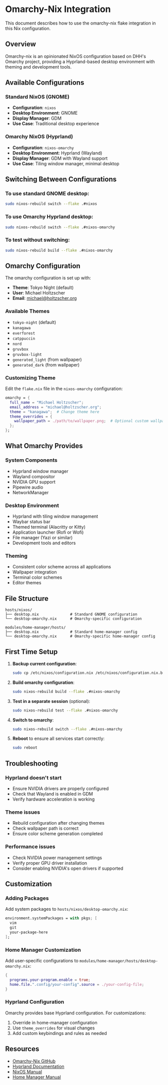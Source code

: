 # Omarchy-Nix Integration

This document describes how to use the omarchy-nix flake integration in this Nix configuration.

## Overview

Omarchy-nix is an opinionated NixOS configuration based on DHH's Omarchy project, providing a Hyprland-based desktop environment with theming and development tools.

## Available Configurations

### Standard NixOS (GNOME)
- **Configuration**: `nixos`
- **Desktop Environment**: GNOME
- **Display Manager**: GDM
- **Use Case**: Traditional desktop experience

### Omarchy NixOS (Hyprland)
- **Configuration**: `nixos-omarchy`
- **Desktop Environment**: Hyprland (Wayland)
- **Display Manager**: GDM with Wayland support
- **Use Case**: Tiling window manager, minimal desktop

## Switching Between Configurations

### To use standard GNOME desktop:
```bash
sudo nixos-rebuild switch --flake .#nixos
```

### To use Omarchy Hyprland desktop:
```bash
sudo nixos-rebuild switch --flake .#nixos-omarchy
```

### To test without switching:
```bash
sudo nixos-rebuild build --flake .#nixos-omarchy
```

## Omarchy Configuration

The omarchy configuration is set up with:

- **Theme**: Tokyo Night (default)
- **User**: Michael Holtzscher
- **Email**: michael@holtzscher.org

### Available Themes

- `tokyo-night` (default)
- `kanagawa`
- `everforest`
- `catppuccin`
- `nord`
- `gruvbox`
- `gruvbox-light`
- `generated_light` (from wallpaper)
- `generated_dark` (from wallpaper)

### Customizing Theme

Edit the `flake.nix` file in the `nixos-omarchy` configuration:

```nix
omarchy = {
  full_name = "Michael Holtzscher";
  email_address = "michael@holtzscher.org";
  theme = "kanagawa";  # Change theme here
  theme_overrides = {
    wallpaper_path = ./path/to/wallpaper.png;  # Optional custom wallpaper
  };
};
```

## What Omarchy Provides

### System Components
- Hyprland window manager
- Wayland compositor
- NVIDIA GPU support
- Pipewire audio
- NetworkManager

### Desktop Environment
- Hyprland with tiling window management
- Waybar status bar
- Themed terminal (Alacritty or Kitty)
- Application launcher (Rofi or Wofi)
- File manager (Yazi or similar)
- Development tools and editors

### Theming
- Consistent color scheme across all applications
- Wallpaper integration
- Terminal color schemes
- Editor themes

## File Structure

```
hosts/nixos/
├── desktop.nix              # Standard GNOME configuration
└── desktop-omarchy.nix      # Omarchy-specific configuration

modules/home-manager/hosts/
├── desktop.nix              # Standard home-manager config
└── desktop-omarchy.nix      # Omarchy-specific home-manager config
```

## First Time Setup

1. **Backup current configuration**:
   ```bash
   sudo cp /etc/nixos/configuration.nix /etc/nixos/configuration.nix.backup
   ```

2. **Build omarchy configuration**:
   ```bash
   sudo nixos-rebuild build --flake .#nixos-omarchy
   ```

3. **Test in a separate session** (optional):
   ```bash
   sudo nixos-rebuild test --flake .#nixos-omarchy
   ```

4. **Switch to omarchy**:
   ```bash
   sudo nixos-rebuild switch --flake .#nixos-omarchy
   ```

5. **Reboot** to ensure all services start correctly:
   ```bash
   sudo reboot
   ```

## Troubleshooting

### Hyprland doesn't start
- Ensure NVIDIA drivers are properly configured
- Check that Wayland is enabled in GDM
- Verify hardware acceleration is working

### Theme issues
- Rebuild configuration after changing themes
- Check wallpaper path is correct
- Ensure color scheme generation completed

### Performance issues
- Check NVIDIA power management settings
- Verify proper GPU driver installation
- Consider enabling NVIDIA's open drivers if supported

## Customization

### Adding Packages
Add system packages to `hosts/nixos/desktop-omarchy.nix`:
```nix
environment.systemPackages = with pkgs; [
  vim
  git
  your-package-here
];
```

### Home Manager Customization
Add user-specific configurations to `modules/home-manager/hosts/desktop-omarchy.nix`:
```nix
{
  programs.your-program.enable = true;
  home.file.".config/your-config".source = ./your-config-file;
}
```

### Hyprland Configuration
Omarchy provides base Hyprland configuration. For customizations:
1. Override in home-manager configuration
2. Use `theme_overrides` for visual changes
3. Add custom keybindings and rules as needed

## Resources

- [Omarchy-Nix GitHub](https://github.com/henrysipp/omarchy-nix)
- [Hyprland Documentation](https://wiki.hyprland.org/)
- [NixOS Manual](https://nixos.org/manual/nixos/stable/)
- [Home Manager Manual](https://nix-community.github.io/home-manager/)